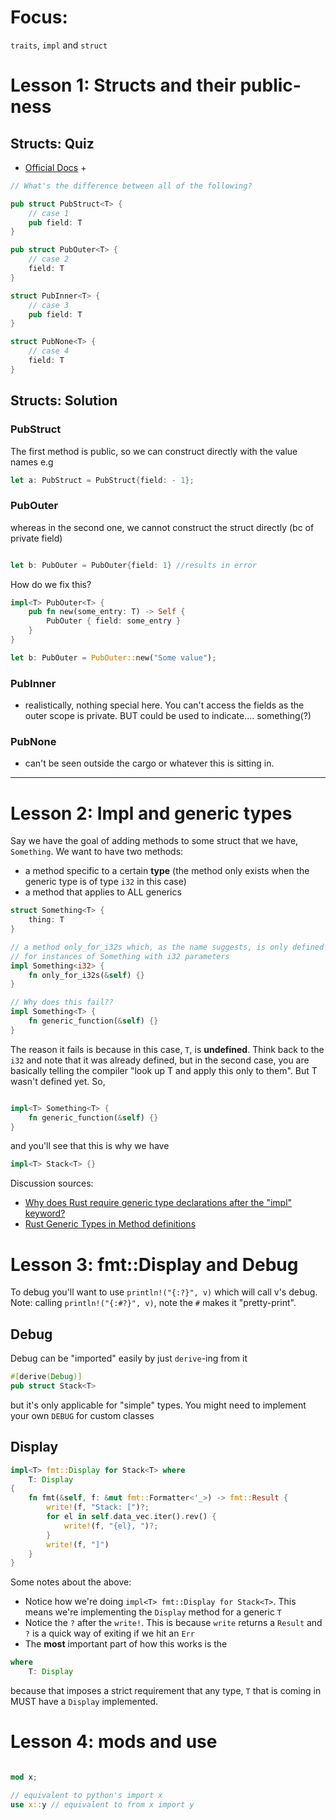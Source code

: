 # Focus:

`traits`, `impl` and `struct`

# Lesson 1: Structs and their public-ness

## Structs: Quiz

- [Official Docs](https://doc.rust-lang.org/rust-by-example/mod/struct_visibility.html) +

```rust
// What's the difference between all of the following?

pub struct PubStruct<T> {
    // case 1
    pub field: T
}

pub struct PubOuter<T> {
    // case 2
    field: T
}

struct PubInner<T> {
    // case 3
    pub field: T
}

struct PubNone<T> {
    // case 4
    field: T
}
```

## Structs: Solution

### PubStruct

The first method is public, so we can construct directly with the value names e.g

```rust
let a: PubStruct = PubStruct{field: - 1};
```

### PubOuter

whereas in the second one, we cannot construct the struct directly (bc of private field)

```rust

let b: PubOuter = PubOuter{field: 1} //results in error
```

How do we fix this?

```rust
impl<T> PubOuter<T> {
    pub fn new(some_entry: T) -> Self {
        PubOuter { field: some_entry }
    }
}

let b: PubOuter = PubOuter::new("Some value");
```

### PubInner

- realistically, nothing special here. You can't access the fields as the outer scope is private. BUT could be used to
  indicate.... something(?)

### PubNone

- can't be seen outside the cargo or whatever this is sitting in.

---

# Lesson 2: Impl and generic types

Say we have the goal of adding methods to some struct that we have, `Something`. We want to have two methods:

- a method specific to a certain **type** (the method only exists when the generic type is of type `i32` in this case)
- a method that applies to ALL generics

```rust
struct Something<T> {
    thing: T
}

// a method only_for_i32s which, as the name suggests, is only defined
// for instances of Something with i32 parameters
impl Something<i32> {
    fn only_for_i32s(&self) {}
}

// Why does this fail??
impl Something<T> {
    fn generic_function(&self) {}
}
```

The reason it fails is because in this case, `T`, is **undefined**. Think back to the `i32` and note that it was already
defined, but
in the second case, you are basically telling the compiler "look up T and apply this only to them". But T wasn't defined
yet. So,

```rust

impl<T> Something<T> {
    fn generic_function(&self) {}
}
```

and you'll see that this is why we have

```rust
impl<T> Stack<T> {}
```

Discussion sources:

- [Why does Rust require generic type declarations after the "impl" keyword?](https://stackoverflow.com/questions/45473626/why-does-rust-require-generic-type-declarations-after-the-impl-keyword/45473717#45473717)
- [Rust Generic Types in Method definitions](https://dev.to/talzvon/rust-generic-types-in-method-definitions-4iah)

# Lesson 3: fmt::Display and Debug

To debug you'll want to use `println!("{:?}", v)` which will call v's debug. Note: calling `println!("{:#?}", v)`, note
the `#` makes it "pretty-print".

## Debug

Debug can be "imported" easily by just `derive`-ing from it

```rust
#[derive(Debug)]
pub struct Stack<T>
```

but it's only applicable for "simple" types. You might need to implement your own `DEBUG` for custom classes

## Display

```rust
impl<T> fmt::Display for Stack<T> where
    T: Display
{
    fn fmt(&self, f: &mut fmt::Formatter<'_>) -> fmt::Result {
        write!(f, "Stack: [")?;
        for el in self.data_vec.iter().rev() {
            write!(f, "{el}, ")?;
        }
        write!(f, "]")
    }
}
```

Some notes about the above:

- Notice how we're doing `impl<T> fmt::Display for Stack<T>`. This means we're implementing the `Display` method for a generic `T`
- Notice the `?` after the `write!`. This is because `write` returns a `Result` and `?` is a quick way of exiting if we hit an `Err`
- The **most** important part of how this works is the 


```rust
where 
    T: Display
```

because that imposes a strict requirement that any type, `T` that is coming in MUST have a `Display` implemented.

# Lesson 4: mods and use

```rust

mod x;

// equivalent to python's import x
use x::y // equivalent to from x import y

```